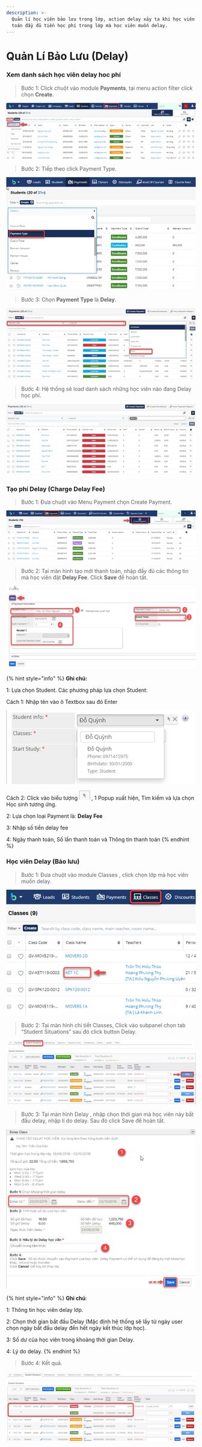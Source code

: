 ```yaml
---
description: >-
  Quản lí học viên bảo lưu trong lớp, action delay xảy ta khi học viên đã thanh
  toán đầy đủ tiền học phí trong lớp mà học viên muốn delay.
---
```


# Quản Lí Bảo Lưu \(Delay\)

### Xem danh sách học viên delay hoc phí

> Bước 1: 
Click chuột vào module **Payments**, tại menu action filter click chọn **Create**.

![](../../.gitbook/assets/xemdelay1.png)

> Bước 2: Tiếp theo click Payment Type.

![](../../.gitbook/assets/xemde-ay2.png)

> Bước 3: Chọn **Payment Type** là **Delay**.

![](../../.gitbook/assets/delay3.jpg)

> Bước 4: Hệ thống sẽ load danh sách những học viên nào đang Delay học phí.

![](../../.gitbook/assets/delay4.jpg)

### Tạo phí Delay \(Charge Delay Fee\)

> Bước 1: Đưa chuột vào Menu Payment chọn Create Payment.

![](../../.gitbook/assets/taodelay1.png)

> Bước 2: Tại màn hình tạo mới thanh toán, nhập đầy đủ các thông tin mà học viên đặt **Delay Fee**. Click **Save** để hoàn tất.

![](../../.gitbook/assets/taodelay2.png)

{% hint style="info" %}
**Ghi chú:**

1: Lựa chọn Student. Các phương pháp lựa chọn Student:

Cách 1: Nhập tên vào ô Textbox sau đó Enter

![](../../.gitbook/assets/enroll3%20%281%29.png) 


Cách 2: Click vào biểu tượng ![](../../.gitbook/assets/enroll4.png) , 1 Popup xuất hiện, Tìm kiếm và lựa chọn Học sinh tương ứng.

2: Lựa chọn loại Payment là: **Delay Fee**

3: Nhập số tiền delay fee

4: Ngày thanh toán, Số lần thanh toán và Thông tin thanh toán
{% endhint %}

### Học viên Delay \(Bảo lưu\)

> Bước 1: Đưa chuột vào module Classes , click chọn lớp mà học viên muốn delay.

![](../../.gitbook/assets/hvdelay1.png)

> Bước 2: Tại màn hình chi tiết Classes, Click vào subpanel chọn tab “Student Situations” sau đó click button Delay.

![](../../.gitbook/assets/delay.jpg)

> Bước 3: Tại màn hình Delay , nhập chọn thời gian mà học viên này bắt đầu delay, nhập lí do delay. Sau đó click Save để hoàn tất.

![](../../.gitbook/assets/5%20%282%29.png)

{% hint style="info" %}
**Ghi chú**:

1: Thông tin học viên delay lớp.

2: Chọn thời gian bắt đầu Delay \(Mặc định hệ thống sẽ lấy từ ngày user chọn ngày bắt đầu delay đến hết ngày kết thúc lớp học\). 

3: Số dư của học viên trong khoảng thời gian Delay.

4: Lý do delay.
{% endhint %}

> Bước 4: Kết quả.

![](../../.gitbook/assets/delay2.jpg)

